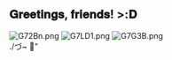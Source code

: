 ## 𝐆𝐫𝐞𝐞𝐭𝐢𝐧𝐠𝐬, 𝐟𝐫𝐢𝐞𝐧𝐝𝐬! >:𝐃
![G72Bn.png](https://cdn1.picturebb.com/1/2025/03/25/G72Bn.png) ![G7LD1.png](https://cdn1.picturebb.com/1/2025/03/25/G7LD1.png) ![G7G3B.png](https://cdn1.picturebb.com/1/2025/03/25/G7G3B.png)  
./づ~ 🍓"
